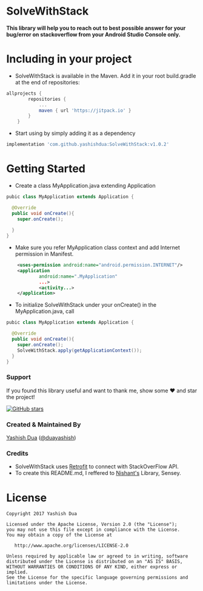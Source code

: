 # SolveWithStack

<strong>This library will help you to reach out to best possible answer for your bug/error on stackoverflow from your Android Studio Console only.</strong>


# Including in your project

+ SolveWithStack is available in the Maven. Add it in your root build.gradle at the end of repositories:
```gradle
allprojects {
		repositories {
			...
			maven { url 'https://jitpack.io' }
		}
	}
```

+ Start using by simply adding it as a dependency
```gradle
implementation 'com.github.yashishdua:SolveWithStack:v1.0.2'
```


# Getting Started

+ Create a class MyApplication.java extending Application
```java
pubic class MyApplication extends Application {

  @Override
  public void onCreate(){
    super.onCreate();
    
  }
}
```
+ Make sure you refer MyApplication class context and add Internet permission in Manifest.
```xml
    <uses-permission android:name="android.permission.INTERNET"/>
    <application
            android:name=".MyApplication"
            ...>
            <activity...>
    </application>        
```

+ To initialize SolveWithStack under your onCreate() in the MyApplication.java, call
```java
pubic class MyApplication extends Application {

  @Override
  public void onCreate(){
    super.onCreate();
    SolveWithStack.apply(getApplicationContext());
  }
}

```
### Support
If you found this library useful and want to thank me, show some :heart: and star the project!

[![GitHub stars](https://img.shields.io/github/stars/yashishdua/SolveWithStack.svg?style=social&label=Star)](https://github.com/yashishdua/SolveWithStack)


### Created & Maintained By
[Yashish Dua](https://github.com/yashishdua) 
([@duayashish](https://www.twitter.com/@duayashish))


### Credits
+ SolveWithStack uses [Retrofit](http://square.github.io/retrofit/) to connect with StackOverFlow API.
+ To create this README.md, I reffered to [Nishant's](https://github.com/nisrulz) Library, Sensey.


License
=======

    Copyright 2017 Yashish Dua

    Licensed under the Apache License, Version 2.0 (the "License");
    you may not use this file except in compliance with the License.
    You may obtain a copy of the License at

       http://www.apache.org/licenses/LICENSE-2.0

    Unless required by applicable law or agreed to in writing, software
    distributed under the License is distributed on an "AS IS" BASIS,
    WITHOUT WARRANTIES OR CONDITIONS OF ANY KIND, either express or implied.
    See the License for the specific language governing permissions and
    limitations under the License.
